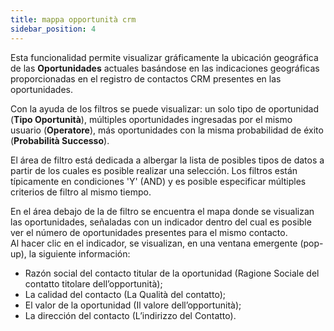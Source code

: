 ```yaml
---
title: mappa opportunità crm
sidebar_position: 4
---
```


Esta funcionalidad permite visualizar gráficamente la ubicación geográfica de las **Oportunidades** actuales basándose en las indicaciones geográficas proporcionadas en el registro de contactos CRM presentes en las oportunidades.

Con la ayuda de los filtros se puede visualizar: un solo tipo de oportunidad (**Tipo Oportunità**), múltiples oportunidades ingresadas por el mismo usuario (**Operatore**), más oportunidades con la misma probabilidad de éxito (**Probabilità Successo**).

El área de filtro está dedicada a albergar la lista de posibles tipos de datos a partir de los cuales es posible realizar una selección. Los filtros están típicamente en condiciones 'Y' (AND) y es posible especificar múltiples criterios de filtro al mismo tiempo.

En el área debajo de la de filtro se encuentra el mapa donde se visualizan las oportunidades, señaladas con un indicador dentro del cual es posible ver el número de oportunidades presentes para el mismo contacto.  
Al hacer clic en el indicador, se visualizan, en una ventana emergente (pop-up), la siguiente información:

- Razón social del contacto titular de la oportunidad (Ragione Sociale del contatto titolare dell’opportunità);
- La calidad del contacto (La Qualità del contatto);
- El valor de la oportunidad (Il valore dell’opportunità);
- La dirección del contacto (L’indirizzo del Contatto).